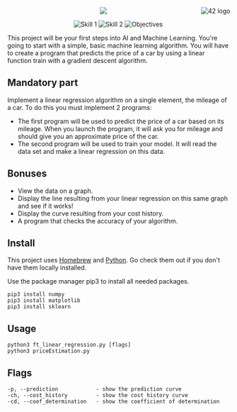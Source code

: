 <a href="https://www.42.fr/">
    <p><img src="https://www.universfreebox.com/UserFiles/image/site_logo.gif" alt="42 logo" title="42" align="right" /></p>
</a>
<p align="center"><img src="https://user-images.githubusercontent.com/34480775/75110997-3a531400-5635-11ea-9e27-70a4de894c9e.JPG" /></p>

&nbsp;&nbsp;&nbsp;&nbsp;&nbsp;&nbsp;&nbsp;&nbsp;&nbsp;&nbsp;&nbsp;&nbsp;&nbsp;&nbsp;&nbsp;&nbsp;&nbsp;&nbsp;
&nbsp;&nbsp;&nbsp;&nbsp;&nbsp;&nbsp;&nbsp;&nbsp;&nbsp;&nbsp;&nbsp;&nbsp;&nbsp;&nbsp;&nbsp;&nbsp;&nbsp;&nbsp;
![Skill 1](https://img.shields.io/badge/Skill%201-Algorithm&AI-9cf)
![Skill 2](https://img.shields.io/badge/Skill%202-DB%20%26%20Data-blue)
![Objectives](https://img.shields.io/badge/Objectives-Machine%20Learning-brightgreen)

This project will be your first steps into AI and Machine Learning. You're going to start with a simple, basic machine learning algorithm. You will have to create a program that predicts the price of a car by using a linear function train with a gradient descent algorithm.

## Mandatory part
Implement a linear regression algorithm on a single element, the mileage of a car. To do this you must implement 2 programs:
* The first program will be used to predict the price of a car based on its mileage. When you launch the program, it will ask you for mileage and should give you an approximate price of the car.
* The second program will be used to train your model. It will read the data set and make a linear regression on this data.

## Bonuses
* View the data on a graph.
* Display the line resulting from your linear regression on this same graph and see if it works!
* Display the curve resulting from your cost history.
* A program that checks the accuracy of your algorithm.

## Install
This project uses [Homebrew](https://brew.sh/) and [Python](https://programwithus.com/learn-to-code/install-python3-mac/). Go check them out if you don't have them locally installed.

Use the package manager pip3 to install all needed packages.
```
pip3 install numpy
pip3 install matplotlib
pip3 install sklearn
```

## Usage
```
python3 ft_linear_regression.py [flags]
python3 priceEstimation.py
```

## Flags
```
-p, --prediction            - show the prediction curve
-ch, --cost_history         - show the cost history curve
-cd, --coef_determination   - show the coefficient of determination
```
